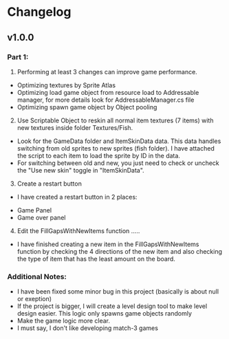 # Changelog

## v1.0.0

### Part 1:
1. Performing at least 3 changes can improve game performance.
- Optimizing textures by Sprite Atlas 
- Optimizing load game object from resource load to Addressable manager, for more details look for AddressableManager.cs file
- Optimizing spawn game object by Object pooling 

2. Use Scriptable Object to reskin all normal item textures (7 items) with new textures inside folder Textures/Fish.
- Look for the GameData folder and ItemSkinData data. This data handles switching from old sprites to new sprites (fish folder). I have attached the script to each item to load the sprite by ID in the data. 
- For switching between old and new, you just need to check or uncheck the "Use new skin" toggle in "ItemSkinData".
3. Create a restart button
- I have created a restart button in 2 places:
* Game Panel
* Game over panel
4. Edit the FillGapsWithNewItems function .....
- I have finished creating a new item in the FillGapsWithNewItems function by checking the 4 directions of the new item and also checking the type of item that has the least amount on the board. 
### Additional Notes:
- I have been fixed some minor bug in this project (basically is about null or exeption)
- If the project is bigger, I will create a level design tool to make level design easier. This logic only spawns game objects randomly
- Make the game logic more clear.
- I must say, I don't like developing match-3 games
